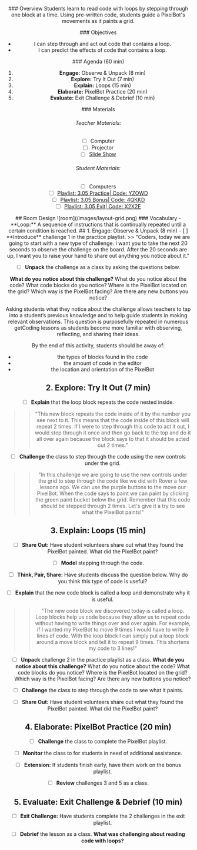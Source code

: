 <header class='header' title='In the Loop' subtitle='Lesson 05'/>

<notable>

<iconp src='/icons/activity.png'>### Overview</iconp>
Students learn to read code with loops by stepping through one block at a time. Using pre-written code, students guide a PixelBot's movements as it paints a grid.

<iconp src='/icons/objectives.png'>### Objectives</iconp>
- I can step through and act out code that contains a loop.
- I can predict the effects of code that contains a loop.

<iconp src='/icons/agenda.png'>### Agenda (60 min)</iconp>

1. **Engage:** Observe & Unpack (8 min)
2. **Explore:** Try It Out (7 min)
3. **Explain:** Loops (15 min)
4. **Elaborate:** PixelBot Practice (20 min)
5. **Evaluate:** Exit Challenge & Debrief (10 min)

<note>
<iconp src='/icons/materials.png'>### Materials</iconp>

###### Teacher Materials:
- [ ] Computer
- [ ] Projector
- [ ] [Slide Show][slide-show]

###### Student Materials:
- [ ] Computers
- [ ] [Playlist: 3.05 Practice| Code: YZOWD][playlist]
- [ ] [Playlist: 3.05 Bonus| Code: 4QKKD][extension]
- [ ] [Playlist: 3.05 Exit| Code: X2X2E][exit]

</note>
## Room Design
![room](/images/layout-grid.png)

<note>
<iconp src='/icons/vocab.png'>### Vocabulary</iconp>
- **Loop:** A sequence of instructions that is continually repeated until a certain condition is reached.

</note>

<pagebreak/>
## 1. Engage: Observe & Unpack (8 min)
- [ ] **Introduce** challenge 1 in the practice playlist.
>> "Coders, today we are going to start with a new type of challenge. I want you to take the next 20 seconds to observe the challenge on the board. After the 20 seconds are up, I want you to raise your hand to share out anything you notice about it."

- [ ] **Unpack** the challenge as a class by asking the questions below.

<iconp type='question'>**What do you notice about this challenge?**</iconp>
  <iconp type='question'>What do you notice about the code?</iconp>
  <iconp type='question'>What code blocks do you notice?</iconp>
  <iconp type='question'>Where is the PixelBot located on the grid?</iconp>
  <iconp type='question'>Which way is the PixelBot facing?</iconp>
  <iconp type='question'>Are there any new buttons you notice?</iconp>

<note type='tip'>Asking students what they notice about the challenge allows teachers to tap into a student’s previous knowledge and to help guide students in making relevant observations. This question is purposefully repeated in numerous getCoding lessons as students become more familiar with observing, reflecting, and sharing their ideas.

By the end of this activity, students should be away of:
  - the types of blocks found in the code
  - the amount of code in the editor
  - the location and orientation of the PixelBot</note>

## 2. Explore: Try It Out (7 min)
- [ ] **Explain** that the loop block repeats the code nested inside.
>>"This new block repeats the code inside of it by the number you see next to it. This means that the code inside of this block will repeat 2 times. If I were to step through this code to act it out, I would step through it once and then go back to the top and do it all over again because the block says to that it should be acted out 2 times."

- [ ] **Challenge** the class to step through the code using the new controls under the grid.
>>"In this challenge we are going to use the new controls under the grid to step through the code like we did with Rover a few lessons ago. We can use the purple buttons to the move our PixelBot. When the code says to paint we can paint by clicking the green paint bucket below the grid. Remember that this code should be stepped through 2 times. Let's give it a try to see what the PixelBot paints!"

## 3. Explain: Loops (15 min)
- [ ] **Share Out:** Have student volunteers share out what they found the PixelBot painted.
<iconp type='question'>What did the PixelBot paint?</iconp>


- [ ] **Model** stepping through the code.

- [ ] **Think, Pair, Share:** Have students discuss the question below.
<iconp type='question'>Why do you think this type of code is useful?</iconp>


- [ ] **Explain** that the new code block is called a loop and demonstrate why it is useful.
>>"The new code block we discovered today is called a loop. Loop blocks help us code because they allow us to repeat code without having to write things over and over again. For example, if I wanted my PixelBot to move 9 times I would have to write 9 lines of code. With the loop block I can simply put a loop block around a move block and tell it to repeat 9 times. This shortens my code to 3 lines!"

- [ ] **Unpack** challenge 2 in the practice playlist as a class.
<iconp type='question'>**What do you notice about this challenge?**</iconp>
  <iconp type='question'>What do you notice about the code?</iconp>
  <iconp type='question'>What code blocks do you notice?</iconp>
  <iconp type='question'>Where is the PixelBot located on the grid?</iconp>
  <iconp type='question'>Which way is the PixelBot facing?</iconp>
  <iconp type='question'>Are there any new buttons you notice?</iconp>

- [ ] **Challenge** the class to step through the code to see what it paints.

- [ ] **Share Out:** Have student volunteers share out what they found the PixelBot painted.
<iconp type='question'>What did the PixelBot paint?</iconp>

## 4. Elaborate: PixelBot Practice (20 min)

- [ ] **Challenge** the class to complete the PixelBot playlist.

- [ ] **Monitor** the class to for students in need of additional assistance.

- [ ] **Extension:** If students finish early, have them work on the bonus playlist.

- [ ] **Review** challenges 3 and 5 as a class.

## 5. Evaluate: Exit Challenge & Debrief (10 min)
- [ ] **Exit Challenge:** Have students complete the 2 challenges in the exit playlist.

- [ ] **Debrief** the lesson as a class.
<iconp type='question'>**What was challenging about reading code with loops?**</iconp>

</notable>

[slide-show]: https://drive.google.com/open?id=1DdSC3FRrS1O2TAaMJaQoWvUxRxFSsw6jGmjMwjyGrkA
[playlist]: http://www.pixelbots.io/YZOWD
[extension]: http://www.pixelbots.io/4QKKD
[exit]: http://www.pixelbots.io/X2X2E
